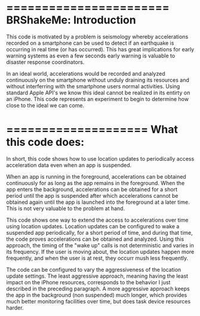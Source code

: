 =======================
BRShakeMe: Introduction
=======================

This code is motivated by a problem is seismology whereby accelerations recorded on a smartphone can be used to detect if an earthquake is occurring in real time (or has occurred). This has great implications for early warning systems as even a few seconds early warning is valuable to disaster response coordinators.

In an ideal world, accelerations would be recorded and analyzed continuously on the smartphone without unduly draining its resources and without interferring with the smartphone users normal activities. Using standard Apple API's we know this ideal cannot be realized in its entirty on an iPhone. This code represents an experiment to begin to determine how close to the ideal we can come.

====================
What this code does:
====================

In short, this code shows how to use location updates to periodically access acceleration data even when an app is suspended.

When an app is running in the foreground, accelerations can be obtained continuously for as long as the app remains in the foreground. When the app enters the background, accelerations can be obtained for a short period until the app is suspended after which accelerations cannot be obtained again until the app is launched into the foreground at a later time. This is not very valuable to the problem at hand.

This code shows one way to extend the access to accelerations over time using location updates. Location updates can be configured to wake a suspended app periodically, for a short period of time, and during that time, the code proves accelerations can be obtained and analyzed. Using this approach, the timing of the "wake up" calls is not deterministic and varies in its frequency. If the user is moving about, the location updates happen more frequently, and when the user is at rest, they occurr mush less frequently.

The code can be configured to vary the aggressiveness of the location update settings. The least aggressive approach, meaning having the least impact on the iPhone resources, corresponds to the behavior I just described in the preceding paragraph. A more aggressive approach keeps the app in the background (non suspended) much longer, which provides much better monitoring facilities over time, but does task device resources harder.






